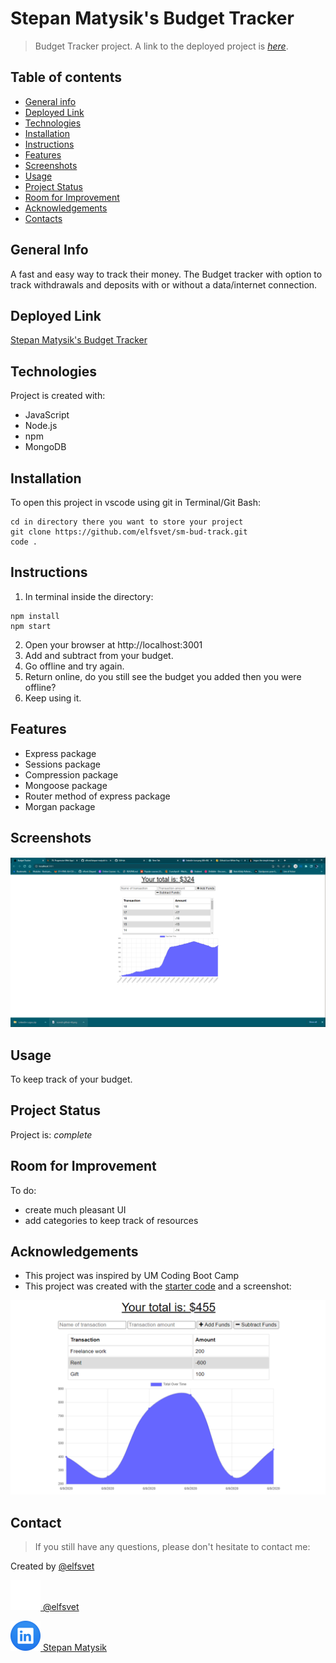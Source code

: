 # Stepan Matysik's Budget Tracker
> Budget Tracker project.
> A link to the deployed project is [_here_](https://shrouded-cove-70926.herokuapp.com/).

## Table of contents
* [General info](#general-info)
* [Deployed Link](#deployed-link)
* [Technologies](#technologies)
* [Installation](#installation)
* [Instructions](#instructions)
* [Features](#features)
* [Screenshots](#screenshots)
* [Usage](#usage)
* [Project Status](#project-status)
* [Room for Improvement](#room-for-improvement)
* [Acknowledgements](#acknowledgements)
* [Contacts](#contact)



## General Info
A fast and easy way to track their money. The Budget tracker with option to track withdrawals and deposits with or without a data/internet connection.

## Deployed Link
[Stepan Matysik's Budget Tracker](https://shrouded-cove-70926.herokuapp.com/)

## Technologies
Project is created with:
- JavaScript
- Node.js
- npm
- MongoDB

## Installation
To open this project in vscode using git in Terminal/Git Bash:

```
cd in directory there you want to store your project
git clone https://github.com/elfsvet/sm-bud-track.git
code .
```

## Instructions
1. In terminal inside the directory:
```
npm install
npm start
```
2. Open your browser at http://localhost:3001
3. Add and subtract from your budget.
4. Go offline and try again.
5. Return online, do you still see the budget you added then you were offline?
6. Keep using it.

## Features
- Express package
- Sessions package
- Compression package
- Mongoose package
- Router method of express package
- Morgan package

## Screenshots
![Example screenshot](./public/images/Screenshot%202022-07-15%20223133.png)

## Usage
To keep track of your budget.

## Project Status
Project is: _complete_

## Room for Improvement
To do:
- create much pleasant UI
- add categories to keep track of resources

## Acknowledgements
- This project was inspired by UM Coding Boot Camp
- This project was created with the [starter code](https://github.com/coding-boot-camp/symmetrical-bassoon) and a screenshot:

![Example screenshot](./public/images/19-pwa-homework-demo-01.png)

## Contact
> If you still have any questions, please don't hesitate to contact me:

Created by [@elfsvet](https://github.com/elfsvet)

 [![GitHub](./public/images/icons8-github-48.png) @elfsvet](https://github.com/elfsvet)

 [![Linkedin](./public/images/linkedin-icon.png) Stepan Matysik](https://www.linkedin.com/in/stepanmatysik/)
